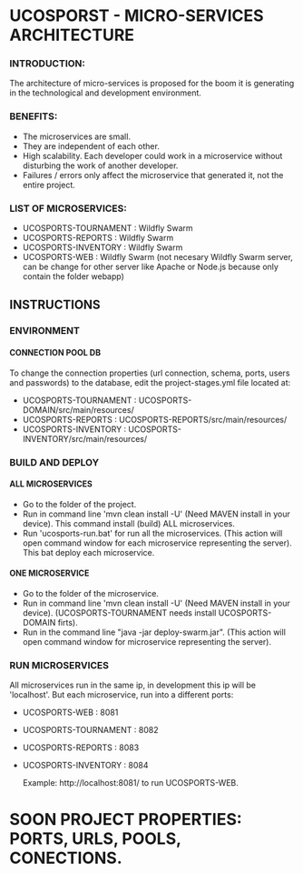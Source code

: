 # UCOSPORST - MICRO-SERVICES ARCHITECTURE

### INTRODUCTION:

The architecture of micro-services is proposed for the boom it is generating in the technological and development environment.

### BENEFITS:

* The microservices are small.
* They are independent of each other.
* High scalability. Each developer could work in a microservice without disturbing the work of another developer.
* Failures / errors only affect the microservice that generated it, not the entire project.

### LIST OF MICROSERVICES:
* UCOSPORTS-TOURNAMENT : Wildfly Swarm
* UCOSPORTS-REPORTS : Wildfly Swarm
* UCOSPORTS-INVENTORY : Wildfly Swarm
* UCOSPORTS-WEB : Wildfly Swarm (not necesary Wildfly Swarm server, can be change for other server like Apache or Node.js because only contain the folder webapp)

## INSTRUCTIONS

### ENVIRONMENT

#### CONNECTION POOL DB
To change the connection properties (url connection, schema, ports, users and passwords) to the database, edit the project-stages.yml file located at:

* UCOSPORTS-TOURNAMENT : UCOSPORTS-DOMAIN/src/main/resources/
* UCOSPORTS-REPORTS : UCOSPORTS-REPORTS/src/main/resources/
* UCOSPORTS-INVENTORY : UCOSPORTS-INVENTORY/src/main/resources/

### BUILD AND DEPLOY
#### ALL MICROSERVICES
* Go to the folder of the project.
* Run in command line 'mvn clean install -U' (Need MAVEN install in your device). This command install (build) ALL microservices.
* Run 'ucosports-run.bat' for run all the microservices. (This action will open command window for each microservice representing the server). This bat deploy each microservice.

#### ONE MICROSERVICE
* Go to the folder of the microservice.
* Run in command line 'mvn clean install -U' (Need MAVEN install in your device). (UCOSPORTS-TOURNAMENT needs install UCOSPORTS-DOMAIN firts).
* Run in the command line "java -jar deploy-swarm.jar". (This action will open command window for microservice representing the server).

### RUN MICROSERVICES
All microservices run in the same ip, in development this ip will be 'localhost'. But each microservice, run into a different ports:

* UCOSPORTS-WEB : 8081
* UCOSPORTS-TOURNAMENT : 8082
* UCOSPORTS-REPORTS : 8083
* UCOSPORTS-INVENTORY : 8084

  Example: http://localhost:8081/ to run UCOSPORTS-WEB.

# SOON PROJECT PROPERTIES: PORTS, URLS, POOLS, CONECTIONS.
